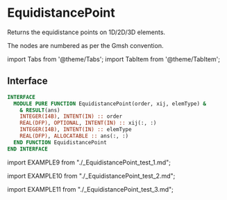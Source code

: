 # EquidistancePoint

Returns the equidistance points on 1D/2D/3D elements.

The nodes are numbered as per the Gmsh convention.

import Tabs from '@theme/Tabs';
import TabItem from '@theme/TabItem';

## Interface

<Tabs>
<TabItem value="interface" label="܀ Interface" default>

```fortran
INTERFACE
  MODULE PURE FUNCTION EquidistancePoint(order, xij, elemType) &
    & RESULT(ans)
    INTEGER(I4B), INTENT(IN) :: order
    REAL(DFP), OPTIONAL, INTENT(IN) :: xij(:, :)
    INTEGER(I4B), INTENT(IN) :: elemType
    REAL(DFP), ALLOCATABLE :: ans(:, :)
  END FUNCTION EquidistancePoint
END INTERFACE
```

</TabItem>

<TabItem value="example" label="️܀ See example">

import EXAMPLE9 from "./_EquidistancePoint_test_1.md";

<EXAMPLE9 />

</TabItem>

<TabItem value="example2" label="️܀ See example">

import EXAMPLE10 from "./_EquidistancePoint_test_2.md";

<EXAMPLE10 />

</TabItem>

<TabItem value="example3" label="️܀ See example">

import EXAMPLE11 from "./_EquidistancePoint_test_3.md";

<EXAMPLE11 />

</TabItem>

<TabItem value="close" label="↢ ">

</TabItem>
</Tabs>
